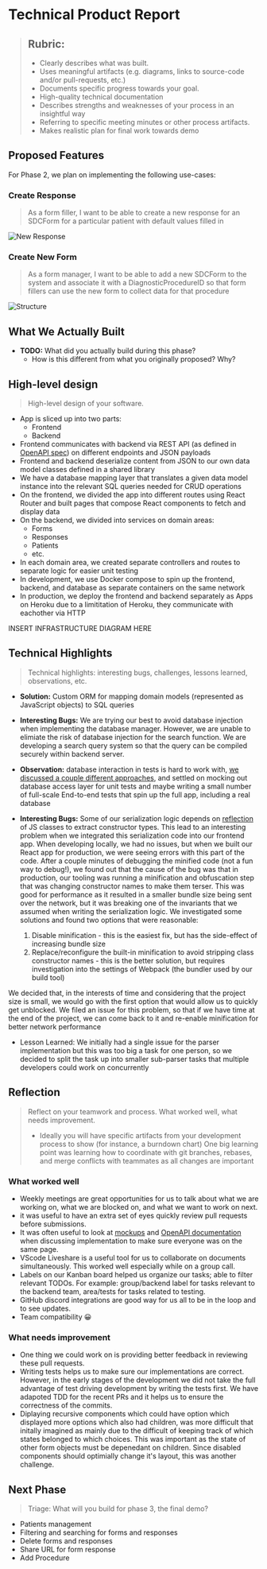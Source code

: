 # Technical Product Report

> ## Rubric:
>
> - Clearly describes what was built.
> - Uses meaningful artifacts (e.g. diagrams, links to source-code and/or pull-requests, etc.)
> - Documents specific progress towards your goal.
> - High-quality technical documentation
> - Describes strengths and weaknesses of your process in an insightful way
> - Referring to specific meeting minutes or other process artifacts.
> - Makes realistic plan for final work towards demo

## Proposed Features

For Phase 2, we plan on implementing the following use-cases:

### Create Response

> As a form filler, I want to be able to create a new response for an SDCForm for a particular patient with default values filled in

![New Response](https://user-images.githubusercontent.com/8302959/109045985-3c194280-76a2-11eb-8371-30611ae49a16.png)

### Create New Form

> As a form manager, I want to be able to add a new SDCForm to the system and associate it with a DiagnosticProcedureID so that form fillers can use the new form to collect data for that procedure

![Structure](https://user-images.githubusercontent.com/8302959/109045932-2c016300-76a2-11eb-9ba1-4c8ed6e94bd7.png)

## What We Actually Built

- **TODO:** What did you actually build during this phase?
  - How is this different from what you originally proposed? Why?

## High-level design

> High-level design of your software.

- App is sliced up into two parts:
  - Frontend
  - Backend
- Frontend communicates with backend via REST API (as defined in [OpenAPI spec](../../backend/openapi.yml)) on different endpoints and JSON payloads
- Frontend and backend deserialize content from JSON to our own data model classes defined in a shared library
- We have a database mapping layer that translates a given data model instance into the relevant SQL queries needed for CRUD operations
- On the frontend, we divided the app into different routes using React Router and built pages that compose React components to fetch and display data
- On the backend, we divided into services on domain areas:
  - Forms
  - Responses
  - Patients
  - etc.
- In each domain area, we created separate controllers and routes to separate logic for easier unit testing
- In development, we use Docker compose to spin up the frontend, backend, and database as separate containers on the same network
- In production, we deploy the frontend and backend separately as Apps on Heroku due to a limititation of Heroku, they communicate with eachother via HTTP

INSERT INFRASTRUCTURE DIAGRAM HERE

## Technical Highlights

> Technical highlights: interesting bugs, challenges, lessons learned, observations, etc.

- **Solution:** Custom ORM for mapping domain models (represented as JavaScript objects) to SQL queries
- **Interesting Bugs:** We are trying our best to avoid database injection when implementing the database manager. However, we are unable to elimiate the risk of database injection for the search function. We are developing a search query system so that the query can be compiled securely within backend server.
- **Observation:** database interaction in tests is hard to work with, [we discussed a couple different approaches](https://github.com/csc302-spring-2021/proj-DaTeam/pull/99#issuecomment-785388981), and settled on mocking out database access layer for unit tests and maybe writing a small number of full-scale End-to-end tests that spin up the full app, including a real database
- **Interesting Bugs:** Some of our serialization logic depends on [reflection](https://en.wikipedia.org/wiki/Reflective_programming) of JS classes to extract constructor types. This lead to an interesting problem when we integrated this serialization code into our frontend app. When developing locally, we had no issues, but when we built our React app for production, we were seeing errors with this part of the code. After a couple minutes of debugging the minified code (not a fun way to debug!), we found out that the cause of the bug was that in production, our tooling was running a minification and obfuscation step that was changing constructor names to make them terser. This was good for performance as it resulted in a smaller bundle size being sent over the network, but it was breaking one of the invariants that we assumed when writing the serialization logic. We investigated some solutions and found two options that were reasonable:

  1. Disable minification - this is the easiest fix, but has the side-effect of increasing bundle size
  2. Replace/reconfigure the built-in minification to avoid stripping class constructor names - this is the better solution, but requires investigation into the settings of Webpack (the bundler used by our build tool)

We decided that, in the interests of time and considering that the project size is small, we would go with the first option that would allow us to quickly get unblocked. We filed an issue for this problem, so that if we have time at the end of the project, we can come back to it and re-enable minification for better network performance

- Lesson Learned: We initially had a single issue for the parser implementation but this was too big a task for one person, so we decided to split the task up into smaller sub-parser tasks that multiple developers could work on concurrently

## Reflection

> Reflect on your teamwork and process. What worked well, what needs improvement.
>
> - Ideally you will have specific artifacts from your development process to show (for instance, a burndown chart)
>   One big learning point was learning how to coordinate with git branches, rebases, and merge conflicts with teammates as all changes are important

### What worked well

- Weekly meetings are great opportunities for us to talk about what we are working on, what we are blocked on, and what we want to work on next.
- it was useful to have an extra set of eyes quickly review pull requests before submissions.
- It was often useful to look at [mockups](https://www.figma.com/file/AkEpl4urre2SXIPiAfKulQ/SDC-Form-App?node-id=0%3A1) and [OpenAPI documentation](../../backend/openapi.yml) when discussing implementation to make sure everyone was on the same page.
- VScode Liveshare is a useful tool for us to collaborate on documents simultaneously. This worked well especially while on a group call.
- Labels on our Kanban board helped us organize our tasks; able to filter relevant TODOs. For example: group/backend label for tasks relevant to the backend team, area/tests for tasks related to testing.
- GitHub discord integrations are good way for us all to be in the loop and to see updates.
- Team compatibility 😀

### What needs improvement

- One thing we could work on is providing better feedback in reviewing these pull requests.
- Writing tests helps us to make sure our implementations are correct. However, in the early stages of the development we did not take the full advantage of test driving development by writing the tests first. We have adapoted TDD for the recent PRs and it helps us to ensure the correctness of the commits.
- Diplaying recursive components which could have option which displayed more options which also had children,
  was more difficult that initally imagined as mainly due to the difficult of keeping track of which states belonged to which choices. This was important as the state of other form objects must be depenedant on children. Since disabled components should optimially change it's layout, this was another challenge.

## Next Phase

> Triage: What will you build for phase 3, the final demo?

- Patients management
- Filtering and searching for forms and responses
- Delete forms and responses
- Share URL for form response
- Add Procedure
